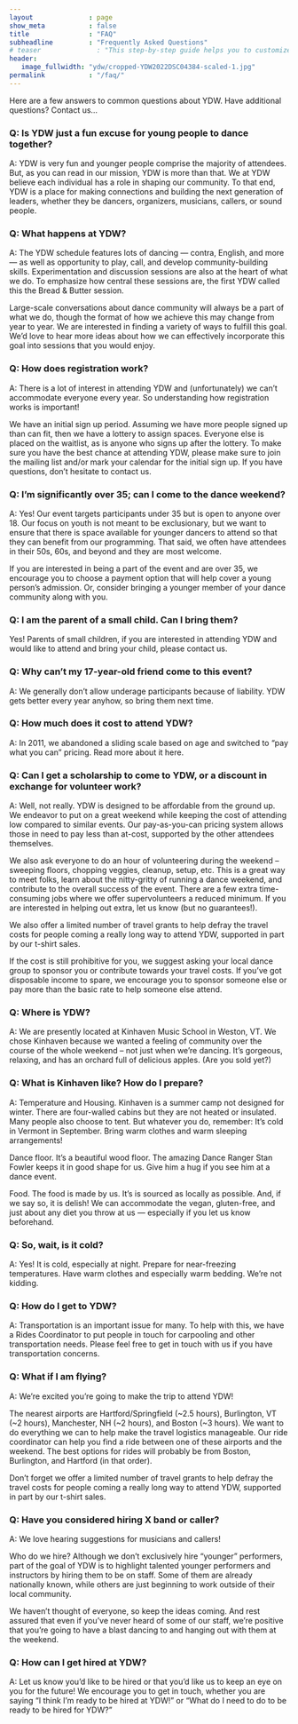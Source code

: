 ```yaml
---
layout              : page
show_meta           : false
title               : "FAQ"
subheadline         : "Frequently Asked Questions"
# teaser              : "This step-by-step guide helps you to customize Feeling Responsive to your needs."
header:
   image_fullwidth: "ydw/cropped-YDW2022DSC04384-scaled-1.jpg"
permalink           : "/faq/"
---
```


Here are a few answers to common questions about YDW. Have additional questions? Contact us…

### Q: Is YDW just a fun excuse for young people to dance together?
A: YDW is very fun and younger people comprise the majority of attendees. But, as you can read in our mission, YDW is more than that. We at YDW believe each individual has a role in shaping our community. To that end, YDW is a place for making connections and building the next generation of leaders, whether they be dancers, organizers, musicians, callers, or sound people.

### Q: What happens at YDW?
A: The YDW schedule features lots of dancing — contra, English, and more — as well as opportunity to play, call, and develop community-building skills. Experimentation and discussion sessions are also at the heart of what we do. To emphasize how central these sessions are, the first YDW called this the Bread & Butter session.

Large-scale conversations about dance community will always be a part of what we do, though the format of how we achieve this may change from year to year. We are interested in finding a variety of ways to fulfill this goal. We’d love to hear more ideas about how we can effectively incorporate this goal into sessions that you would enjoy.

### Q: How does registration work?
A: There is a lot of interest in attending YDW and (unfortunately) we can’t accommodate everyone every year. So understanding how registration works is important!

We have an initial sign up period.
Assuming we have more people signed up than can fit, then we have a lottery to assign spaces.
Everyone else is placed on the waitlist, as is anyone who signs up after the lottery.
To make sure you have the best chance at attending YDW, please make sure to join the mailing list and/or mark your calendar for the initial sign up. If you have questions, don’t hesitate to contact us.

### Q: I’m significantly over 35; can I come to the dance weekend?
A: Yes! Our event targets participants under 35 but is open to anyone over 18. Our focus on youth is not meant to be exclusionary, but we want to ensure that there is space available for younger dancers to attend so that they can benefit from our programming. That said, we often have attendees in their 50s, 60s, and beyond and they are most welcome.

If you are interested in being a part of the event and are over 35, we encourage you to choose a payment option that will help cover a young person’s admission. Or, consider bringing a younger member of your dance community along with you.

### Q: I am the parent of a small child. Can I bring them?
Yes! Parents of small children, if you are interested in attending YDW and would like to attend and bring your child, please contact us.

### Q: Why can’t my 17-year-old friend come to this event?
A: We generally don’t allow underage participants because of liability. YDW gets better every year anyhow, so bring them next time.

### Q: How much does it cost to attend YDW?
A: In 2011, we abandoned a sliding scale based on age and switched to “pay what you can” pricing. Read more about it here.

### Q: Can I get a scholarship to come to YDW, or a discount in exchange for volunteer work?
A: Well, not really. YDW is designed to be affordable from the ground up. We endeavor to put on a great weekend while keeping the cost of attending low compared to similar events. Our pay-as-you-can pricing system allows those in need to pay less than at-cost, supported by the other attendees themselves.

We also ask everyone to do an hour of volunteering during the weekend – sweeping floors, chopping veggies, cleanup, setup, etc. This is a great way to meet folks, learn about the nitty-gritty of running a dance weekend, and contribute to the overall success of the event. There are a few extra time-consuming jobs where we offer supervolunteers a reduced minimum. If you are interested in helping out extra, let us know (but no guarantees!).

We also offer a limited number of travel grants to help defray the travel costs for people coming a really long way to attend YDW, supported in part by our t-shirt sales.

If the cost is still prohibitive for you, we suggest asking your local dance group to sponsor you or contribute towards your travel costs. If you’ve got disposable income to spare, we encourage you to sponsor someone else or pay more than the basic rate to help someone else attend.

### Q: Where is YDW?
A: We are presently located at Kinhaven Music School in Weston, VT. We chose Kinhaven because we wanted a feeling of community over the course of the whole weekend – not just when we’re dancing. It’s gorgeous, relaxing, and has an orchard full of delicious apples. (Are you sold yet?)

### Q: What is Kinhaven like? How do I prepare?
A: Temperature and Housing. Kinhaven is a summer camp not designed for winter. There are four-walled cabins but they are not heated or insulated. Many people also choose to tent. But whatever you do, remember: It’s cold in Vermont in September. Bring warm clothes and warm sleeping arrangements!

Dance floor. It’s a beautiful wood floor. The amazing Dance Ranger Stan Fowler keeps it in good shape for us. Give him a hug if you see him at a dance event.

Food. The food is made by us. It’s is sourced as locally as possible. And, if we say so, it is delish! We can accommodate the vegan, gluten-free, and just about any diet you throw at us — especially if you let us know beforehand.

### Q: So, wait, is it cold?
A: Yes! It is cold, especially at night. Prepare for near-freezing temperatures. Have warm clothes and especially warm bedding. We’re not kidding.

### Q: How do I get to YDW?
A: Transportation is an important issue for many. To help with this, we have a Rides Coordinator to put people in touch for carpooling and other transportation needs. Please feel free to get in touch with us if you have transportation concerns.

### Q: What if I am flying?
A: We’re excited you’re going to make the trip to attend YDW!

The nearest airports are Hartford/Springfield (~2.5 hours), Burlington, VT (~2 hours), Manchester, NH (~2 hours), and Boston (~3 hours). We want to do everything we can to help make the travel logistics manageable. Our ride coordinator can help you find a ride between one of these airports and the weekend. The best options for rides will probably be from Boston, Burlington, and Hartford (in that order).

Don’t forget we offer a limited number of travel grants to help defray the travel costs for people coming a really long way to attend YDW, supported in part by our t-shirt sales.

### Q: Have you considered hiring X band or caller?
A: We love hearing suggestions for musicians and callers!

Who do we hire? Although we don’t exclusively hire “younger” performers, part of the goal of YDW is to highlight talented younger performers and instructors by hiring them to be on staff. Some of them are already nationally known, while others are just beginning to work outside of their local community.

We haven’t thought of everyone, so keep the ideas coming. And rest assured that even if you’ve never heard of some of our staff, we’re positive that you’re going to have a blast dancing to and hanging out with them at the weekend.

### Q: How can I get hired at YDW?
A: Let us know you’d like to be hired or that you’d like us to keep an eye on you for the future! We encourage you to get in touch, whether you are saying “I think I’m ready to be hired at YDW!” or “What do I need to do to be ready to be hired for YDW?”